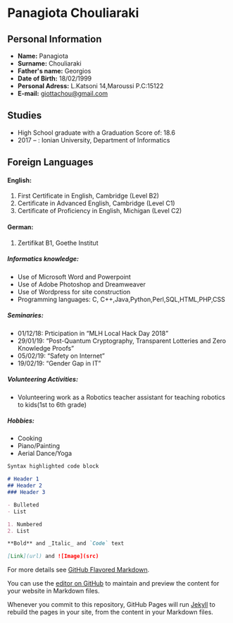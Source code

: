 
# Panagiota Chouliaraki



## Personal Information

- **Name:** Panagiota
- **Surname:** Chouliaraki
- **Father's name:** Georgios
- **Date of Birth:** 18/02/1999
- **Personal Adress:** L.Katsoni 14,Maroussi P.C:15122
- **E-mail:** giottachou@gmail.com

## Studies

* High School graduate with a Graduation Score of: 18.6
* 2017 –	  :  Ionian University, Department of Informatics

## Foreign Languages

#### English:
1. First Certificate in English, Cambridge (Level B2)
2. Certificate in Advanced English, Cambridge (Level C1)
3. Certificate of Proficiency in English, Michigan (Level C2)

#### German:
1. Zertifikat B1, Goethe Institut

##### Informatics knowledge:
- Use of Microsoft Word and Powerpoint
- Use of Adobe Photoshop and Dreamweaver
- Use of Wordpress for site construction
- Programming languages: C, C++,Java,Python,Perl,SQL,HTML,PHP,CSS

##### Seminaries:
- 01/12/18: Prticipation in “MLH Local Hack Day 2018” 
- 29/01/19: “Post-Quantum Cryptography, Transparent
Lotteries and Zero Knowledge Proofs”
- 05/02/19: “Safety on Internet”
- 19/02/19: “Gender Gap in IT”

##### Volunteering Activities:
- Volunteering work as a Robotics teacher assistant for teaching robotics to kids(1st to 6th grade)

##### Hobbies:
- Cooking
- Piano/Painting
- Aerial Dance/Yoga

```markdown
Syntax highlighted code block

# Header 1
## Header 2
### Header 3

- Bulleted
- List

1. Numbered
2. List

**Bold** and _Italic_ and `Code` text

[Link](url) and ![Image](src)
```

For more details see [GitHub Flavored Markdown](https://guides.github.com/features/mastering-markdown/).

You can use the [editor on GitHub](https://github.com/giottachou/cv/edit/master/README.md) to maintain and preview the content for your website in Markdown files.

Whenever you commit to this repository, GitHub Pages will run [Jekyll](https://jekyllrb.com/) to rebuild the pages in your site, from the content in your Markdown files.
